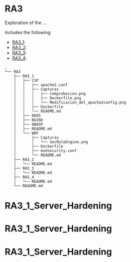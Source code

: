 # RA3

Exploration of the ...

Includes the following:
* [RA3_1](#TODO):
* [RA3_2](#TODO):
* [RA3_3](#TODO):
* [RA3_4](#TODO):

```
.
└── RA3
    ├── RA3_1
    │   ├── CSP
    │   │   ├── apache2.conf
    │   │   ├── Capturas
    │   │   │   ├── Comprobacion.png
    │   │   │   ├── Dockerfile.png
    │   │   │   └── Modificacion_del_apache2config.png
    │   │   ├── Dockerfile
    │   │   └── README.md
    │   ├── DDOS
    │   ├── NGINX
    │   ├── OWASP
    │   ├── README.md
    │   └── WAF
    │       ├── Capturas
    │       │   └── SecRuleEngine.png
    │       ├── Dockerfile
    │       ├── modsecurity.conf
    │       └── README.md
    ├── RA3_2
    │   └── README.md
    ├── RA3_3
    │   └── README.md
    ├── RA3_4
    │   └── README.md
    └── README.md
```
# RA3_1_Server_Hardening
# RA3_1_Server_Hardening
# RA3_1_Server_Hardening
